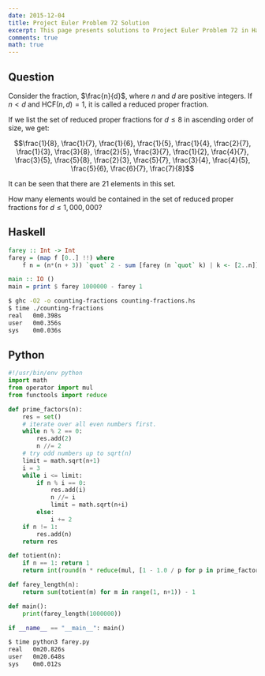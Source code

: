 ```yaml
---
date: 2015-12-04
title: Project Euler Problem 72 Solution
excerpt: This page presents solutions to Project Euler Problem 72 in Haskell and Python.
comments: true
math: true
---
```



## Question

Consider the fraction, $\frac{n}{d}$, where $n$ and $d$ are positive
integers. If $n \lt d$ and $\mathrm{HCF}(n,d)=1$, it is called a reduced
proper fraction.

If we list the set of reduced proper fractions for $d \leq 8$ in
ascending order of size, we get:

$$\frac{1}{8}, \frac{1}{7}, \frac{1}{6}, \frac{1}{5}, \frac{1}{4}, \frac{2}{7}, \frac{1}{3}, \frac{3}{8}, \frac{2}{5}, \frac{3}{7}, \frac{1}{2}, \frac{4}{7}, \frac{3}{5}, \frac{5}{8}, \frac{2}{3}, \frac{5}{7}, \frac{3}{4}, \frac{4}{5}, \frac{5}{6}, \frac{6}{7}, \frac{7}{8}$$

It can be seen that there are 21 elements in this set.

How many elements would be contained in the set of reduced proper
fractions for $d \leq 1,000,000$?






## Haskell

```haskell
farey :: Int -> Int
farey = (map f [0..] !!) where
    f n = (n*(n + 3)) `quot` 2 - sum [farey (n `quot` k) | k <- [2..n]]

main :: IO ()
main = print $ farey 1000000 - farey 1
```


```bash
$ ghc -O2 -o counting-fractions counting-fractions.hs
$ time ./counting-fractions
real   0m0.398s
user   0m0.356s
sys    0m0.036s
```



## Python

```python
#!/usr/bin/env python
import math
from operator import mul
from functools import reduce

def prime_factors(n):
    res = set()
    # iterate over all even numbers first.
    while n % 2 == 0:
        res.add(2)
        n //= 2
    # try odd numbers up to sqrt(n)
    limit = math.sqrt(n+1)
    i = 3
    while i <= limit:
        if n % i == 0:
            res.add(i)
            n //= i
            limit = math.sqrt(n+i)
        else:
            i += 2
    if n != 1:
        res.add(n)
    return res

def totient(n):
    if n == 1: return 1
    return int(round(n * reduce(mul, [1 - 1.0 / p for p in prime_factors(n)])))

def farey_length(n):
    return sum(totient(m) for m in range(1, n+1)) - 1

def main():
    print(farey_length(1000000))

if __name__ == "__main__": main()
```


```bash
$ time python3 farey.py
real   0m20.826s
user   0m20.648s
sys    0m0.012s
```



